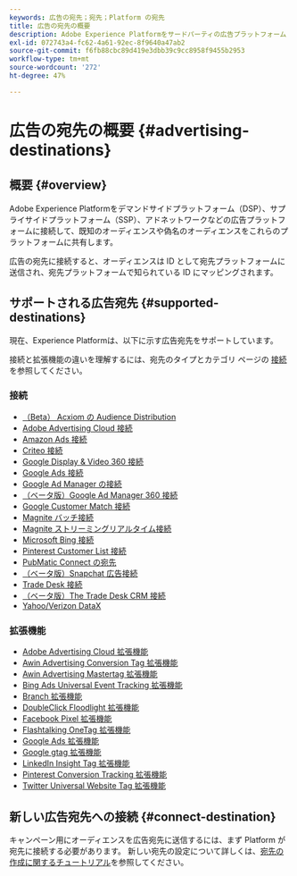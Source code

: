 ```yaml
---
keywords: 広告の宛先；宛先；Platform の宛先
title: 広告の宛先の概要
description: Adobe Experience Platformをサードパーティの広告プラットフォーム（DSP、広告ネットワーク、SSP など）に接続し、偽名オーディエンスをこれらのプラットフォームに共有します。
exl-id: 072743a4-fc62-4a61-92ec-8f9640a47ab2
source-git-commit: f6fb88cbc89d419e3dbb39c9cc8958f9455b2953
workflow-type: tm+mt
source-wordcount: '272'
ht-degree: 47%

---
```


# 広告の宛先の概要 {#advertising-destinations}

## 概要 {#overview}

Adobe Experience Platformをデマンドサイドプラットフォーム（DSP）、サプライサイドプラットフォーム（SSP）、アドネットワークなどの広告プラットフォームに接続して、既知のオーディエンスや偽名のオーディエンスをこれらのプラットフォームに共有します。

広告の宛先に接続すると、オーディエンスは ID として宛先プラットフォームに送信され、宛先プラットフォームで知られている ID にマッピングされます。

## サポートされる広告宛先 {#supported-destinations}

現在、Experience Platformは、以下に示す広告宛先をサポートしています。

接続と拡張機能の違いを理解するには、宛先のタイプとカテゴリ ページの [ 接続 ](../../destination-types.md#connections) を参照してください。

### 接続

* [（Beta） Acxiom の Audience Distribution](acxiom-audience-distribution.md)
* [Adobe Advertising Cloud 接続](adobe-advertising-cloud-connection.md)
* [Amazon Ads 接続](amazon-ads.md)
* [Criteo 接続](criteo.md)
* [Google Display &amp; Video 360 接続](google-dv360.md)
* [Google Ads 接続](google-ads-destination.md)
* [Google Ad Manager の接続](google-ad-manager.md)
* [（ベータ版）Google Ad Manager 360 接続](google-ad-manager-360-connection.md)
* [Google Customer Match 接続](google-customer-match.md)
* [Magnite バッチ接続](magnite-batch.md)
* [Magnite ストリーミングリアルタイム接続](magnite-streaming.md)
* [Microsoft Bing 接続](bing.md)
* [Pinterest Customer List 接続](pinterest.md)
* [PubMatic Connect の宛先](pubmatic.md)
* [（ベータ版）Snapchat 広告接続](snap-inc.md)
* [Trade Desk 接続](tradedesk.md)
* [（ベータ版）The Trade Desk CRM 接続](tradedesk-emails.md)
* [Yahoo/Verizon DataX](datax.md)

### 拡張機能

* [Adobe Advertising Cloud 拡張機能](adobe-advertising-cloud.md)
* [Awin Advertising Conversion Tag 拡張機能](awin-conversiontag.md)
* [Awin Advertising Mastertag 拡張機能](awin-mastertag.md)
* [Bing Ads Universal Event Tracking 拡張機能](bing-ads.md)
* [Branch 拡張機能](branch.md)
* [DoubleClick Floodlight 拡張機能](doubleclick-floodlight.md)
* [Facebook Pixel 拡張機能](facebook-pixel.md)
* [Flashtalking OneTag 拡張機能](flashtalking.md)
* [Google Ads 拡張機能](google-ads-extension.md)
* [Google gtag 拡張機能](gtag-advertising.md)
* [LinkedIn Insight Tag 拡張機能](linkedin.md)
* [Pinterest Conversion Tracking 拡張機能](pinterest-extension.md)
* [Twitter Universal Website Tag 拡張機能](twitter-uwt.md)

## 新しい広告宛先への接続 {#connect-destination}

キャンペーン用にオーディエンスを広告宛先に送信するには、まず Platform が宛先に接続する必要があります。 新しい宛先の設定について詳しくは、[宛先の作成に関するチュートリアル](../../ui/connect-destination.md)を参照してください。
